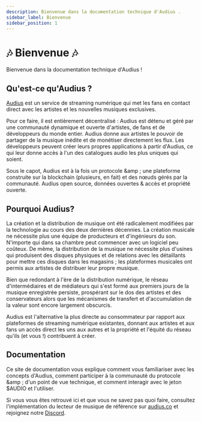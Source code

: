 ```yaml
---
description: Bienvenue dans la documentation technique d'Audius .
sidebar_label: Bienvenue
sidebar_position: 1
---
```


# 🎶 Bienvenue 🎶

Bienvenue dans la documentation technique d'Audius !


## Qu'est-ce qu'Audius ?

[Audius](https://audius.co) est un service de streaming numérique qui met les fans en contact direct avec les artistes et les nouvelles musiques exclusives.

Pour ce faire, il est entièrement décentralisé : Audius est détenu et géré par une communauté dynamique et ouverte d'artistes, de fans et de développeurs du monde entier. Audius donne aux artistes le pouvoir de partager de la musique inédite et de monétiser directement les flux. Les développeurs peuvent créer leurs propres applications à partir d'Audius, ce qui leur donne accès à l'un des catalogues audio les plus uniques qui soient.

Sous le capot, Audius est à la fois un protocole &amp ; une plateforme construite sur la blockchain (plusieurs, en fait) et des nœuds gérés par la communauté. Audius open source, données ouvertes & accès et propriété ouverte.


## Pourquoi Audius?

La création et la distribution de musique ont été radicalement modifiées par la technologie au cours des deux dernières décennies. La création musicale ne nécessite plus une équipe de producteurs et d'ingénieurs du son. N'importe qui dans sa chambre peut commencer avec un logiciel peu coûteux. De même, la distribution de la musique ne nécessite plus d'usines qui produisent des disques physiques et de relations avec les détaillants pour mettre ces disques dans les magasins ; les plateformes musicales ont permis aux artistes de distribuer leur propre musique.

Bien que redondant à l'ère de la distribution numérique, le réseau d'intermédiaires et de médiateurs qui s'est formé aux premiers jours de la musique enregistrée persiste, prospérant sur le dos des artistes et des conservateurs alors que les mécanismes de transfert et d'accumulation de la valeur sont encore largement obscurcis.

Audius est l'alternative la plus directe au consommateur par rapport aux plateformes de streaming numérique existantes, donnant aux artistes et aux fans un accès direct les uns aux autres et la propriété et l'équité du réseau qu'ils (et vous !) contribuent à créer.


## Documentation

Ce site de documentation vous explique comment vous familiariser avec les concepts d'Audius, comment participer à la communauté du protocole &amp ; d'un point de vue technique, et comment interagir avec le jeton $AUDIO et l'utiliser.

Si vous vous êtes retrouvé ici et que vous ne savez pas quoi faire, consultez l'implémentation du lecteur de musique de référence sur [audius.co](https://audius.co) et rejoignez notre [Discord](https://discord.com/invite/audius).